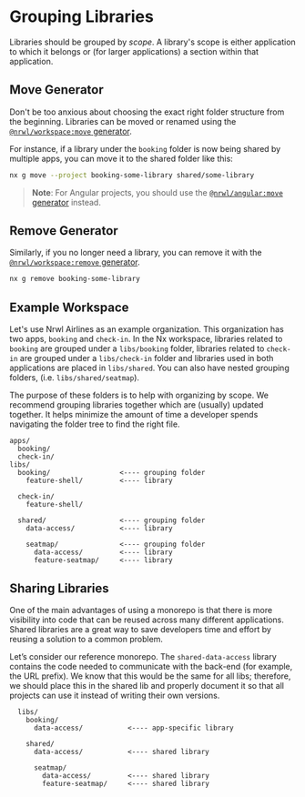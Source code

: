 # Grouping Libraries

Libraries should be grouped by _scope_. A library's scope is either application to which it belongs or (for larger applications) a section within that application.

## Move Generator

Don't be too anxious about choosing the exact right folder structure from the beginning. Libraries can be moved or renamed using the [`@nrwl/workspace:move` generator](/workspace/move).

For instance, if a library under the `booking` folder is now being shared by multiple apps, you can move it to the shared folder like this:

```bash
nx g move --project booking-some-library shared/some-library
```

> **Note**: For Angular projects, you should use the [`@nrwl/angular:move` generator](/packages/angular/generators/move) instead.

## Remove Generator

Similarly, if you no longer need a library, you can remove it with the [`@nrwl/workspace:remove` generator](/workspace/remove).

```bash
nx g remove booking-some-library
```

## Example Workspace

Let's use Nrwl Airlines as an example organization. This organization has two apps, `booking` and `check-in`. In the Nx workspace, libraries related to `booking` are grouped under a `libs/booking` folder, libraries related to `check-in` are grouped under a `libs/check-in` folder and libraries used in both applications are placed in `libs/shared`. You can also have nested grouping folders, (i.e. `libs/shared/seatmap`).

The purpose of these folders is to help with organizing by scope. We recommend grouping libraries together which are (usually) updated together. It helps minimize the amount of time a developer spends navigating the folder tree to find the right file.

```text
apps/
  booking/
  check-in/
libs/
  booking/                 <---- grouping folder
    feature-shell/         <---- library

  check-in/
    feature-shell/

  shared/                  <---- grouping folder
    data-access/           <---- library

    seatmap/               <---- grouping folder
      data-access/         <---- library
      feature-seatmap/     <---- library
```

## Sharing Libraries

One of the main advantages of using a monorepo is that there is more visibility into code that can be reused across many different applications. Shared libraries are a great way to save developers time and effort by reusing a solution to a common problem.

Let’s consider our reference monorepo. The `shared-data-access` library contains the code needed to communicate with the back-end (for example, the URL prefix). We know that this would be the same for all libs; therefore, we should place this in the shared lib and properly document it so that all projects can use it instead of writing their own versions.

```text
  libs/
    booking/
      data-access/           <---- app-specific library

    shared/
      data-access/           <---- shared library

      seatmap/
        data-access/         <---- shared library
        feature-seatmap/     <---- shared library
```
